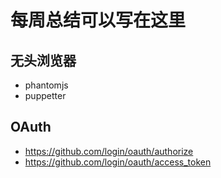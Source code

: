 # 每周总结可以写在这里

## 无头浏览器

+ phantomjs
+ puppetter

## OAuth

+ https://github.com/login/oauth/authorize
+ https://github.com/login/oauth/access_token